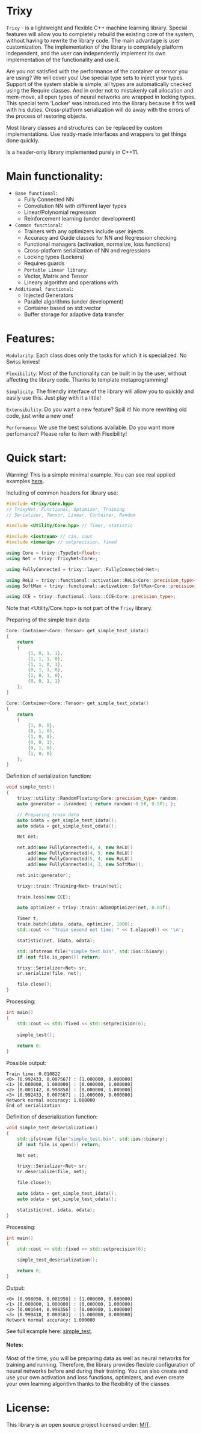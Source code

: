 # Trixy

```Trixy``` - is a lightweight and flexible C++ machine learning library.
Special features will allow you to completely rebuild the existing core of the system,
without having to rewrite the library code.
The main advantage is user customization.
The implementation of the library is completely platform independent, and the user
can independently implement its own implementation of the functionality and use it.

Are you not satisfied with the performance of the container or tensor you are using?
We will cover you! Use special type sets to inject your types.
Support of the system stable is simple, all types are automatically checked using the Require classes.
And in order not to mistakenly call allocation and mem-move,
all open types of neural networks are wrapped in locking types.
This special term 'Locker' was introduced into the library because it fits well with his duties.
Cross-platform serialization will do away with the errors of the process of restoring objects.

Most library classes and structures can be replaced by custom implementations.
Use ready-made interfaces and wrappers to get things done quickly.

Is a header-only library implemented purely in C++11.

# Main functionality:
* ```Base functional```:
  - Fully Connected NN
  - Convolution NN with different layer types
  - Linear/Polynomial regression
  - Reinforcement learning (under development)
* ```Common functional```:
  - Trainers with any optimizers include user injects
  - Accuracy and Guide classes for NN and Regression checking
  - Functional managers (activation, normalize, loss functions)
  - Cross-platform serialization of NN and regressions
  - Locking types (Lockers)
  - Requires guards
  - ```Portable Linear library```:
   - Vector, Matrix and Tensor
   - Lineary algorithm and operations with
* ```Additional functional```:
  - Injected Generators
  - Parallel algorithms (under development)
  - Container based on std::vector
  - Buffer storage for adaptive data transfer
  
# Features:
```Modularity```: Each class does only the tasks for which it is specialized. No Swiss knives!

```Flexibility```: Most of the functionality can be built in by the user, without affecting the library code. Thanks to template metaprogramming!

```Simplicity```: The friendly interface of the library will allow you to quickly and easily use this. Just play with it a little!

```Extensibility```: Do you want a new feature? Spill it! No more rewriting old code, just write a new one!

```Performance```: We use the best solutions available. Do you want more perfomance? Please refer to item with Flexibility!

# Quick start:
Warning! This is a simple minimal example. You can see real applied examples [here](https://github.com/Sigma-Ryden/TrixyNet/tree/master/test).

Including of common headers for library use:
```C++
#include <Trixy/Core.hpp>
// TrixyNet, Functional, Optimizer, Training
// Serializer, Tensor, Linear, Container, Random

#include <Utility/Core.hpp> // Timer, statistic

#include <iostream> // cin, cout
#include <iomanip> // setprecision, fixed

using Core = trixy::TypeSet<float>;
using Net = trixy::TrixyNet<Core>;

using FullyConnected = trixy::layer::FullyConnected<Net>;

using ReLU = trixy::functional::activation::ReLU<Core::precision_type>;
using SoftMax = trixy::functional::activation::SoftMax<Core::precision_type>;

using CCE = trixy::functional::loss::CCE<Core::precision_type>;
```
Note that <Utility/Core.hpp> is not part of the ```Trixy``` library.

Preparing of the simple train data:
```C++
Core::Container<Core::Tensor> get_simple_test_idata()
{
    return
    {
        {1, 0, 1, 1},
        {1, 1, 1, 0},
        {1, 1, 0, 1},
        {0, 1, 1, 0},
        {1, 0, 1, 0},
        {0, 0, 1, 1}
    };
}

Core::Container<Core::Tensor> get_simple_test_odata()
{
    return
    {
        {1, 0, 0},
        {0, 1, 0},
        {1, 0, 0},
        {0, 0, 1},
        {0, 1, 0},
        {1, 0, 0}
    };
}
```
Definition of serialization function:
```C++
void simple_test()
{
    trixy::utility::RandomFloating<Core::precision_type> random;
    auto generator = [&random] { return random(-0.5f, 0.5f); };

    // Preparing train data
    auto idata = get_simple_test_idata();
    auto odata = get_simple_test_odata();

    Net net;

    net.add(new FullyConnected(4, 4, new ReLU))
       .add(new FullyConnected(4, 5, new ReLU))
       .add(new FullyConnected(5, 4, new ReLU))
       .add(new FullyConnected(4, 3, new SoftMax));

    net.init(generator);

    trixy::train::Training<Net> train(net);

    train.loss(new CCE);

    auto optimizer = trixy::train::AdamOptimizer(net, 0.01f);

    Timer t;
    train.batch(idata, odata, optimizer, 1000);
    std::cout << "Train second net time: " << t.elapsed() << '\n';

    statistic(net, idata, odata);

    std::ofstream file("simple_test.bin", std::ios::binary);
    if (not file.is_open()) return;

    trixy::Serializer<Net> sr;
    sr.serialize(file, net);

    file.close();
}
```
Processing:
```C++
int main()
{
    std::cout << std::fixed << std::setprecision(6);
    
    simple_test();
    
    return 0;
}
```
Possible output:
```console
Train time: 0.010822
<0> [0.992433, 0.007567] : [1.000000, 0.000000]
<1> [0.000000, 1.000000] : [0.000000, 1.000000]
<2> [0.001142, 0.998858] : [0.000000, 1.000000]
<3> [0.992433, 0.007567] : [1.000000, 0.000000]
Network normal accuracy: 1.000000
End of serialization
```
Definition of deserialization function:
```C++
void simple_test_deserialization()
{
    std::ifstream file("simple_test.bin", std::ios::binary);
    if (not file.is_open()) return;

    Net net;

    trixy::Serializer<Net> sr;
    sr.deserialize(file, net);

    file.close();

    auto idata = get_simple_test_idata();
    auto odata = get_simple_test_odata();

    statistic(net, idata, odata);
}
```
Processing:
```C++
int main()
{
    std::cout << std::fixed << std::setprecision(6);

    simple_test_deserialization();

    return 0;
}
```
Output:
```console
<0> [0.998050, 0.001950] : [1.000000, 0.000000]
<1> [0.000000, 1.000000] : [0.000000, 1.000000]
<2> [0.001644, 0.998356] : [0.000000, 1.000000]
<3> [0.999418, 0.000583] : [1.000000, 0.000000]
Network normal accuracy: 1.000000
```
See full example here: [simple_test](https://github.com/Sigma-Ryden/TrixyNet/tree/master/test/simple_test.cpp).

#### Notes:
Most of the time, you will be preparing data as well as neural networks for training and running.
Therefore, the library provides flexible configuration of neural networks before and during their training.
You can also create and use your own activation and loss functions, optimizers, and even
create your own learning algorithm thanks to the flexibility of the classes.

# License:
This library is an open source project licensed under: [MIT](https://opensource.org/licenses/MIT).
